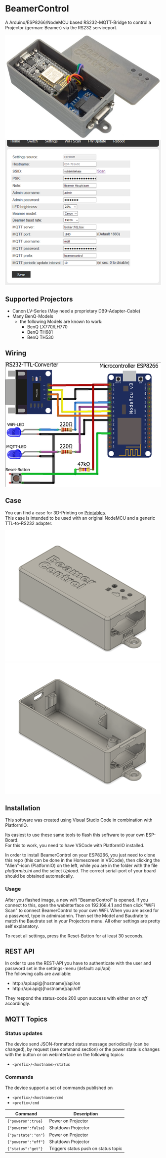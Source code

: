 # BeamerControl

A Arduino/ESP8266/NodeMCU based RS232-MQTT-Bridge to control a Projector (german: Beamer) via the RS232 serviceport.

![](.github/beamercontrol.jpg)
![](.github/settings.png)  


## Supported Projectors

- Canon LV-Series (May need a proprietary DB9-Adapter-Cable)
- Many BenQ-Models
	- the following Models are known to work:
		- BenQ LX770/LH770
		- BenQ TH681
		- BenQ TH530

## Wiring

![Case](.github/wiring.png)


## Case

You can find a case for 3D-Printing on [Printables](https://www.printables.com/model/465783-beamercontrol-rs232-mqtt-bridge-to-control-a-beame).  
This case is intended to be used with an original NodeMCU and a generic TTL-to-RS232 adapter.

![Case](.github/rendering1.png)
![Case](.github/rendering2.png)

## Installation
This software was created using Visual Studio Code in combination with PlatformIO.  

Its easiest to use these same tools to flash this software to your own ESP-Board.  
For this to work, you need to have VSCode with PlatformIO installed.  

In order to install BeamerControl on your ESP8266, you just need to clone this repo (this can be done in the Homescreen in VSCode), then clicking the "Alien"-icon (PlatformIO) on the left, while you are in the folder with the file *platformio.ini* and the select *Upload*. The correct serial-port of your board should be obtained automatically.  

### Usage
After you flashed image, a new wifi "BeamerControl" is opened.
If you connect to this, open the webinterface on 192.168.4.1 and then click "WiFi Scan" to connect BeamerControl to your own WiFi. When you are asked for a password, type in admin/admin. Then set the Model and Baudrate to match the Baudrate set in your Projectors menu.
All other settings are pretty self explanatory.  

To reset all settings, press the Reset-Button for at least 30 seconds.

## REST API

In order to use the REST-API you have to authenticate with the user and password set in the settings-menu (default: api/api)  
The following calls are available:
- http://api:api@[hostname]/api/on  
- http://api:api@[hostname]/api/off  

They respond the status-code 200 upon success with either *on* or *off* accordingly.

## MQTT Topics

### Status updates

The device send JSON-formatted status message periodically (can be changed), by request (see command section) or the power state is changes with the button or on webinterface on the following topics:

- `<prefix>/<hostname>/status`

### Commands

The device support a set of commands published on

- `<prefix>/<hostname>/cmd`
- `<prefix>/cmd`

| Command             | Description                          |
| ------------------- | ------------------------------------ |
| `{"poweron":true}`  | Power on Projector                   |
| `{"poweron":false}` | Shutdown Projector                   |
| `{"pwrstate":"on"}` | Power on Projector                   |
| `{"poweron":"off"}` | Shutdown Projector                   |
| `{"status":"get"}`  | Triggers status push on status topic |
